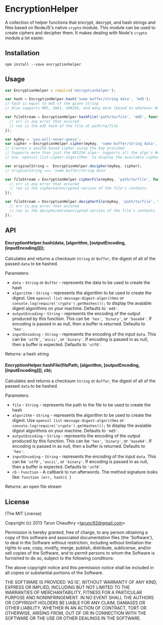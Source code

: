 
# EncryptionHelper

  A collection of helper functions that encrypt, decrypt, and hash strings and files based on NodeJS's native `crypto` module.
  This module can be used to create ciphers and decipher them. It makes dealing with Node's `crypto` module a lot easier.

## Installation

`npm install --save encryptionhelper`

## Usage

```javascript
var EncryptionHelper = require('encryptionhelper');

var hash = EncryptionHelper.hash('some buffer/string data', 'md5');
// hash is equal to md5 of the given string
// Also supports MD5, SHA1, SHA256, and many more (based on whatever NodeJS natively supports-- use `openssl list-message-digest-algorithms` to display the avaiable digest algorithms on your machine)

var fileStream = EncryptionHelper.hashFile('path/to/file', 'md5', function (err, res) {
  // err is any error that occured
  // res is the md5 hash of the file at path/to/file
});

var myKey = 'you-will-never-guess';
var cipher = EncryptionHelper.cipher(myKey, 'some buffer/string data', 'aes256');
// Creates a aes256-based cipher using the key provided
// Supports more than just the AES256 algo-- supports all the algo's NodeJS's crypto module supports
// Use `openssl list-cipher-algorithms` to display the available cipher algorithms on your machine

var originalString =  EncryptionHelper.decipher(myKey, cipher);
// originalString === 'some buffer/string data'

var fileStream = EncryptionHelper.cipherFile(myKey, 'path/to/file', function (err, res) {
  // err is any error that occured
  // res is the ciphered/encrypted version of the file's contents
});

var fileStream = EncryptionHelper.decipherFile(myKey, 'path/to/file', function (err, res) {
  // err is any error that occured
  // res is the deciphered/unencrypted version of the file's contents
});
```

## API

#### EncryptionHelper.hash(data, [algorithm, [outputEncoding, [inputEncoding]]]);

Calculates and returns a checksum `String` or `Buffer`, the digest of all of the passed `data` to be hashed.

Parameters:
* `data` - `String` or `Buffer` - represents the data to be used to create the hash
* `algorithm` - `String` - represents the algorithm to be used to create the digest.
Use `openssl list-message-digest-algorithms` or `console.log(require('crypto').getHashes());` to display the avaiable digest algorithms on your machine. Defaults to `'md5'`.
* `outputEncoding` - `String` - represents the encoding of the output produced by this function. This can be `'hex'`, `'binary'`, or `'base64'`. If encoding is passed in as null, then a buffer is returned. Defaults to `'hex'`.
* `inputEncoding` - `String` - represents the encoding of the input `data`. This can be `'utf8'`, `'ascii'`, or `'binary'`. If encoding is passed in as null, then a buffer is expected. Defaults to `'utf8'`.

Returns: a hash string

#### EncryptionHelper.hashFile(filePath, [algorithm, [outputEncoding, [inputEncoding]]], cb);

Calculates and returns a checksum `String` or `Buffer`, the digest of all of the passed `data` to be hashed.

Parameters:
* `file` - `String` - represents the path to the file to be used to create the hash
* `algorithm` - `String` - represents the algorithm to be used to create the digest.
Use `openssl list-message-digest-algorithms` or `console.log(require('crypto').getHashes());` to display the avaiable digest algorithms on your machine. Defaults to `'md5'`.
* `outputEncoding` - `String` - represents the encoding of the output produced by this function. This can be `'hex'`, `'binary'`, or `'base64'`. If encoding is passed in as null, then a buffer is returned. Defaults to `'hex'`.
* `inputEncoding` - `String` - represents the encoding of the input `data`. This can be `'utf8'`, `'ascii'`, or `'binary'`. If encoding is passed in as null, then a buffer is expected. Defaults to `'utf8'`.
* `cb` - `Function` - A callback to run afterwords. The method signature looks like: `function (err, hash){ }`

Returns: an open file stream

## License

(The MIT License)

Copyright (c) 2013 Tarun Chaudhry &lt;tarunc92@gmail.com&gt;

Permission is hereby granted, free of charge, to any person obtaining
a copy of this software and associated documentation files (the
'Software'), to deal in the Software without restriction, including
without limitation the rights to use, copy, modify, merge, publish,
distribute, sublicense, and/or sell copies of the Software, and to
permit persons to whom the Software is furnished to do so, subject to
the following conditions:

The above copyright notice and this permission notice shall be
included in all copies or substantial portions of the Software.

THE SOFTWARE IS PROVIDED 'AS IS', WITHOUT WARRANTY OF ANY KIND,
EXPRESS OR IMPLIED, INCLUDING BUT NOT LIMITED TO THE WARRANTIES OF
MERCHANTABILITY, FITNESS FOR A PARTICULAR PURPOSE AND NONINFRINGEMENT.
IN NO EVENT SHALL THE AUTHORS OR COPYRIGHT HOLDERS BE LIABLE FOR ANY
CLAIM, DAMAGES OR OTHER LIABILITY, WHETHER IN AN ACTION OF CONTRACT,
TORT OR OTHERWISE, ARISING FROM, OUT OF OR IN CONNECTION WITH THE
SOFTWARE OR THE USE OR OTHER DEALINGS IN THE SOFTWARE.